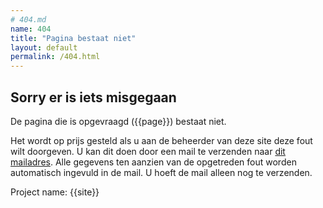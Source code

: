 ```yaml
---
# 404.md
name: 404
title: "Pagina bestaat niet"
layout: default
permalink: /404.html
---
```


## Sorry er is iets misgegaan
De pagina die is opgevraagd ({{page}}) bestaat niet. 

Het wordt op prijs gesteld als u aan de beheerder van deze site deze fout wilt doorgeven. U kan dit doen door een mail te verzenden naar <a href="mailto:standaarden.ondersteuning@vng.nl?subject=404 melding op {{site.url}}&body=datum: {{site.time}}, pagina: {{psite.url}}">dit mailadres</a>. Alle gegevens ten aanzien van de opgetreden fout worden automatisch ingevuld in de mail. U hoeft de mail alleen nog te verzenden.

Project name: {{site}}


